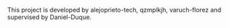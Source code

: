 This project is developed by alejoprieto-tech, qzmplkjh, varuch-florez
and supervised by Daniel-Duque.
